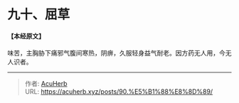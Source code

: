 # 九十、屈草


#### 【本经原文】
味苦，主胸胁下痛邪气腹间寒热，阴痹，久服轻身益气耐老。因方药无人用，今无人识者。

---

> 作者: [AcuHerb](https://acuherb.xyz)  
> URL: https://acuherb.xyz/posts/90.%E5%B1%88%E8%8D%89/  

